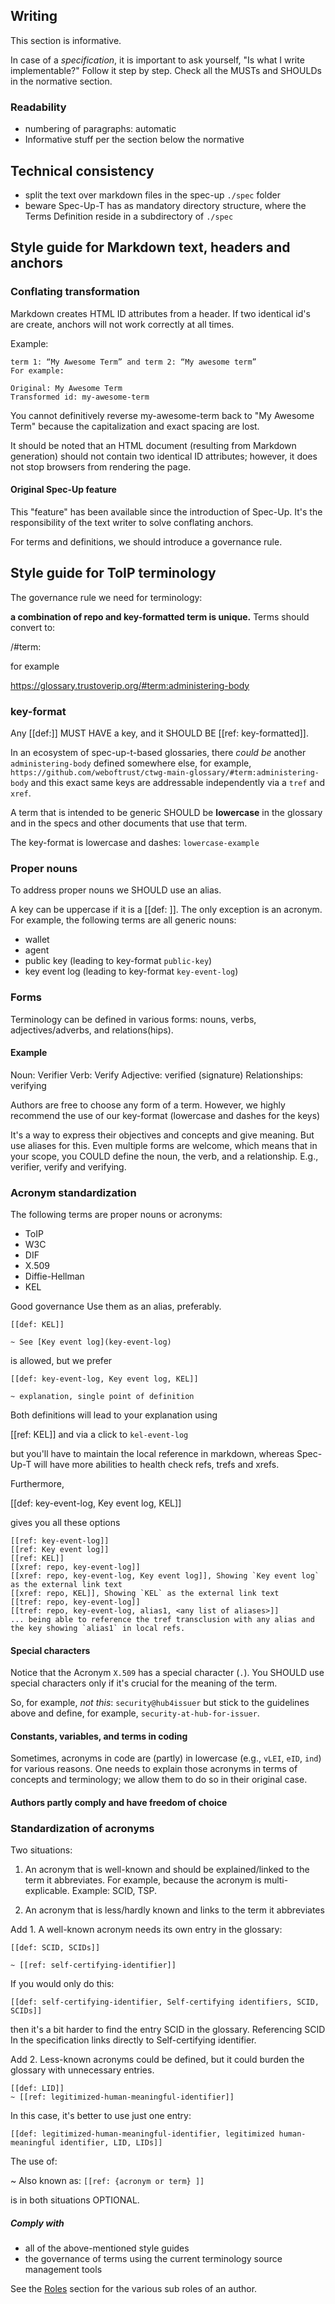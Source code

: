 ## Writing

This section is informative.

In case of a *specification*, it is important to ask yourself, "Is what I write implementable?" Follow it step by step. Check all the MUSTs and SHOULDs in the normative section.

### Readability
- numbering of paragraphs: automatic
- Informative stuff per the section below the normative

## Technical consistency
 - split the text over markdown files in the spec-up `./spec` folder
 - beware Spec-Up-T has as mandatory directory structure, where the Terms Definition reside in a subdirectory of `./spec` 

## Style guide for Markdown text, headers and anchors

### Conflating transformation

Markdown creates HTML ID attributes from a header. If two identical id's are create, anchors will not work correctly at all times.

Example: 
```text
term 1: “My Awesome Term” and term 2: “My awesome term”
For example:

Original: My Awesome Term
Transformed id: my-awesome-term
```

You cannot definitively reverse my-awesome-term back to "My Awesome Term" because the capitalization and exact spacing are lost.

It should be noted that an HTML document (resulting from Markdown generation) should not contain two identical ID attributes; however, it does not stop browsers from rendering the page.

#### Original Spec-Up feature

This "feature" has been available since the introduction of Spec-Up. It's the responsibility of the text writer to solve conflating anchors.

For terms and definitions, we should introduce a governance rule. 

## Style guide for ToIP terminology

The governance rule we need for terminology:

**a combination of repo and key-formatted term is unique.** Terms should convert to:

<URL>/#term:<term-in-key-format>

for example

https://glossary.trustoverip.org/#term:administering-body

### key-format

Any \[\[def:]] MUST HAVE a key, and it SHOULD BE [[ref: key-formatted]].

In an ecosystem of spec-up-t-based glossaries, there _could be_ another `administering-body` defined somewhere else, for example, `https://github.com/weboftrust/ctwg-main-glossary/#term:administering-body` and this exact same keys are addressable independently via a `tref` and `xref`.


A term that is intended to be generic SHOULD be **lowercase** in the glossary and in the specs and other documents that use that term. 

The key-format is lowercase and dashes: `lowercase-example`

### Proper nouns

To address proper nouns we SHOULD use an alias. 

A key can be uppercase if it is a [[def: ]]. The only exception is an acronym. For example, the following terms are all generic nouns:
- wallet
- agent
- public key (leading to key-format `public-key`)
- key event log (leading to key-format `key-event-log`)

### Forms
Terminology can be defined in various forms: nouns, verbs, adjectives/adverbs, and relations(hips).

#### Example
Noun: Verifier
Verb: Verify
Adjective: verified (signature)
Relationships: verifying

Authors are free to choose any form of a term. However, we highly recommend the use of our key-format (lowercase and dashes for the keys)

It's a way to express their objectives and concepts and give meaning. But use aliases for this. Even multiple forms are welcome, which means that in your scope, you COULD define the noun, the verb, and a relationship. E.g., verifier, verify and verifying.

### Acronym standardization

The following terms are proper nouns or acronyms:
- ToIP
- W3C
- DIF
- X.509
- Diffie-Hellman
- KEL

Good governance Use them as an alias, preferably.

```
[[def: KEL]]

~ See [Key event log](key-event-log)
```

is allowed, but we prefer

```
[[def: key-event-log, Key event log, KEL]]

~ explanation, single point of definition
```

Both definitions will lead to your explanation using

[[ref: KEL]] and via a click to `kel-event-log`

but you'll have to maintain the local reference in markdown, whereas Spec-Up-T will have more abilities to health check refs, trefs and xrefs.

Furthermore,

[[def: key-event-log, Key event log, KEL]]

gives you all these options
```
[[ref: key-event-log]]
[[ref: Key event log]]
[[ref: KEL]]
[[xref: repo, key-event-log]]
[[xref: repo, key-event-log, Key event log]], Showing `Key event log` as the external link text
[[xref: repo, KEL]], Showing `KEL` as the external link text
[[tref: repo, key-event-log]]
[[tref: repo, key-event-log, alias1, <any list of aliases>]]
... being able to reference the tref transclusion with any alias and the key showing `alias1` in local refs.
```


#### Special characters
Notice that the Acronym `X.509` has a special character (`.`). You SHOULD use special characters only if it's crucial for the meaning of the term. 

So, for example, *not this*: `security@hub4issuer` but stick to the guidelines above and define, for example, `security-at-hub-for-issuer`.


#### Constants, variables, and terms in coding
Sometimes, acronyms in code are (partly) in lowercase (e.g., `vLEI`, `eID`, `ind`) for various reasons. One needs to explain those acronyms in terms of concepts and terminology; we allow them to do so in their original case.

#### Authors partly comply and have freedom of choice

### Standardization of acronyms

Two situations:

1. An acronym that is well-known and should be explained/linked to the term it abbreviates. For example, because the acronym is multi-explicable. Example: SCID, TSP.

2. An acronym that is less/hardly known and links to the term it abbreviates

Add 1. A well-known acronym needs its own entry in the glossary:

```Spec-Up-T
[[def: SCID, SCIDs]]

~ [[ref: self-certifying-identifier]]
```
If you would only do this:

```Spec-Up-T
[[def: self-certifying-identifier, Self-certifying identifiers, SCID, SCIDs]]
```

then it's a bit harder to find the entry SCID in the glossary. Referencing SCID In the specification links directly to Self-certifying identifier.

Add 2. Less-known acronyms could be defined, but it could burden the glossary with unnecessary entries.

```Spec-Up-T
[[def: LID]]
~ [[ref: legitimized-human-meaningful-identifier]]
```

In this case, it's better to use just one entry:

```Spec-Up-T
[[def: legitimized-human-meaningful-identifier, legitimized human-meaningful identifier, LID, LIDs]]
```

The use of: 

~ Also known as: `[[ref: {acronym or term} ]]`

is in both situations OPTIONAL.


##### Comply with
- all of the above-mentioned style guides
- the governance of terms using the current terminology source management tools

See the [Roles](roles) section for the various sub roles of an author.